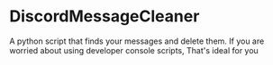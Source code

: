 # DiscordMessageCleaner
A python script that finds your messages and delete them. If you are worried about using developer console scripts, That's ideal for you
